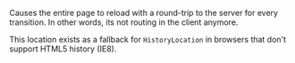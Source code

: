 Causes the entire page to reload with a round-trip to the server for
every transition. In other words, its not routing in the client anymore.

This location exists as a fallback for `HistoryLocation` in browsers
that don't support HTML5 history (IE8).

